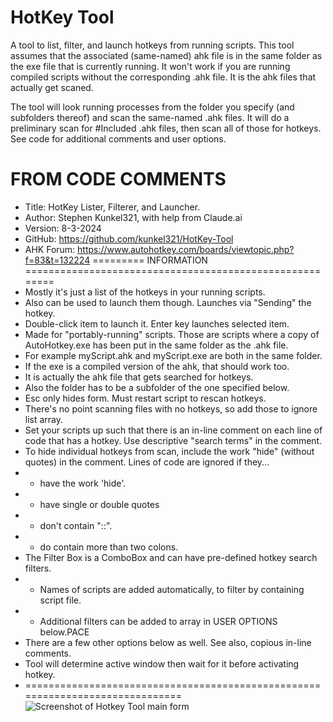 # HotKey Tool
 A tool to list, filter, and launch hotkeys from running scripts. 
 This tool assumes that the associated (same-named) ahk file is in the same folder as the exe file that is currently running. It won't work if you are running compiled scripts without the corresponding .ahk file. It is the ahk files that actually get scaned.

The tool will look running processes from the folder you specify (and subfolders thereof) and scan the same-named .ahk files. It will do a preliminary scan for #Included .ahk files, then scan all of those for hotkeys. See code for additional comments and user options.

FROM CODE COMMENTS
==============================================================================
* Title:	    HotKey Lister, Filterer, and Launcher.
* Author:	    Stephen Kunkel321, with help from Claude.ai
* Version:	    8-3-2024
* GitHub:       https://github.com/kunkel321/HotKey-Tool
* AHK Forum:    https://www.autohotkey.com/boards/viewtopic.php?f=83&t=132224
========= INFORMATION ========================================================
* Mostly it's just a list of the hotkeys in your running scripts.
* Also can be used to launch them though.  Launches via "Sending" the hotkey.
* Double-click item to launch it.  Enter key launches selected item.
* Made for "portably-running" scripts.  Those are scripts where a copy of AutoHotkey.exe has been put in the same folder as the .ahk file.  
* For example myScript.ahk and myScript.exe are both in the same folder. 
* If the exe is a compiled version of the ahk, that should work too. 
* It is actually the ahk file that gets searched for hotkeys.
* Also the folder has to be a subfolder of the one specified below.
* Esc only hides form.  Must restart script to rescan hotkeys.
* There's no point scanning files with no hotkeys, so add those to ignore list array.
* Set your scripts up such that there is an in-line comment on each line of code that has a hotkey.  Use descriptive "search terms" in the comment.
* To hide individual hotkeys from scan, include the work "hide" (without quotes) in the comment.  Lines of code are ignored if they...
* - have the work 'hide'.
* - have single or double quotes
* - don't contain "::".
* - do contain more than two colons.
* The Filter Box is a ComboBox and can have pre-defined hotkey search filters. 
* - Names of scripts are added automatically, to filter by containing script file.
* - Additional filters can be added to array in USER OPTIONS below.PACE
* There are a few other options below as well.  See also, copious in-line comments.
* Tool will determine active window then wait for it before activating hotkey.
* ==============================================================================
![Screenshot of Hotkey Tool main form](https://i.imgur.com/GgTuK1l.png)
